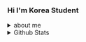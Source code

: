 ### Hi I'm Korea Student
<details>
  <summary>about me</summary>
  
  - 🏡I live in Seoul, South Korea
  
  - ❤ My favorate language is <img src="https://img.shields.io/badge/C++-00599C?style=flat-square&logo=C%2B%2B&logoColor=white"/>
  
  - 📚 I want to learn <img src="https://img.shields.io/badge/Rust-000000?style=flat-square&logo=Rust&logoColor=white"/>
  
  - 📮 my email... [![Gmail Badge](https://img.shields.io/badge/Gmail-d14836?style=flat-square&logo=Gmail&logoColor=white&link=mailto:asperaserena@gmail.com)](mailto:asperaserena@gmail.com)

</details>

<details>
<summary>Github Stats</summary>

  ![Anurag's GitHub stats](https://github-readme-stats.vercel.app/api?username=AsperaSerena&&show_icons=true&theme=tokyonight)

  ![Top Languages](https://github-readme-stats.vercel.app/api/top-langs/?username=AsperaSerena&include_all_commits=true&hide_border=true&count_private=true&theme=gotham&langs_count=4&layout=compact&title_color=70A5FDtext_color=38BDAE)
  

</details>
